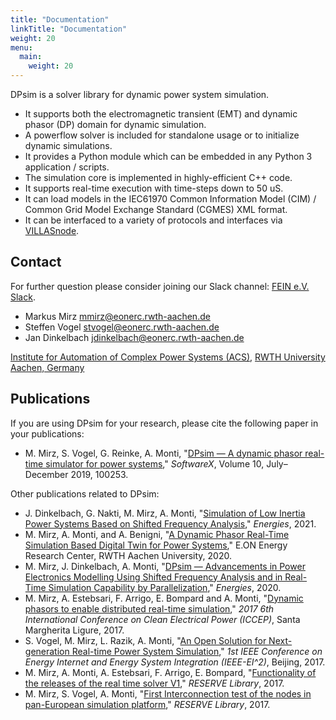 ```yaml
---
title: "Documentation"
linkTitle: "Documentation"
weight: 20
menu:
  main:
    weight: 20
---
```


DPsim is a solver library for dynamic power system simulation.

- It supports both the electromagnetic transient (EMT) and dynamic phasor (DP) domain for dynamic simulation.
- A powerflow solver is included for standalone usage or to initialize dynamic simulations.
- It provides a Python module which can be embedded in any Python 3 application / scripts.
- The simulation core is implemented in highly-efficient C++ code.
- It supports real-time execution with time-steps down to 50 uS.
- It can load models in the IEC61970 Common Information Model (CIM) / Common Grid Model Exchange Standard (CGMES) XML format.
- It can be interfaced to a variety of protocols and interfaces via [VILLASnode](https://fein-aachen.org/projects/villas-node/).

## Contact

For further question please consider joining our Slack channel: [FEIN e.V. Slack](https://join.slack.com/t/feinev/shared_invite/enQtNTE1NjY5MTg5NTY4LWM4MWI5ZTVkNDgzZTgyNmY5NWY2N2M3MjdjYzQxY2E0MmRlNjBkYTc3ODNlMDliY2M5YzllNjE4YTY3ODBjM2M).


- Markus Mirz <mmirz@eonerc.rwth-aachen.de>
- Steffen Vogel <stvogel@eonerc.rwth-aachen.de>
- Jan Dinkelbach <jdinkelbach@eonerc.rwth-aachen.de>

[Institute for Automation of Complex Power Systems (ACS)](http://www.acs.eonerc.rwth-aachen.de),
[RWTH University Aachen, Germany](http://www.rwth-aachen.de)


## Publications

If you are using DPsim for your research, please cite the following paper in your publications:

- M. Mirz, S. Vogel, G. Reinke, A. Monti, "[DPsim — A dynamic phasor real-time simulator for power systems](https://www.sciencedirect.com/science/article/pii/S2352711018302760)," _SoftwareX_, Volume 10, July–December 2019, 100253.

Other publications related to DPsim:

- J. Dinkelbach, G. Nakti, M. Mirz, A. Monti, "[Simulation of Low Inertia Power Systems Based on Shifted Frequency Analysis](https://www.mdpi.com/1996-1073/14/7/1860)," _Energies_, 2021.
- M. Mirz, A. Monti, and A. Benigni, "[A Dynamic Phasor Real-Time Simulation Based Digital Twin for Power Systems](https://publications.rwth-aachen.de/record/804608/files/804608.pdf)," E.ON Energy Research Center, RWTH Aachen University, 2020.
- M. Mirz, J. Dinkelbach, A. Monti, "[DPsim — Advancements in Power Electronics Modelling Using Shifted Frequency Analysis and in Real-Time Simulation Capability by Parallelization](https://www.mdpi.com/1996-1073/13/15/3879)," _Energies_, 2020.
- M. Mirz, A. Estebsari, F. Arrigo, E. Bompard and A. Monti, "[Dynamic phasors to enable distributed real-time simulation](http://ieeexplore.ieee.org/document/8004805/)," _2017 6th International Conference on Clean Electrical Power (ICCEP)_, Santa Margherita Ligure, 2017.
- S. Vogel, M. Mirz, L. Razik, A. Monti, "[An Open Solution for Next-generation Real-time Power System Simulation](https://ieeexplore.ieee.org/document/8245739)," _1st IEEE Conference on Energy Internet and Energy System Integration (IEEE-EI^2)_, Beijing, 2017.
- M. Mirz, A. Monti, A. Estebsari, F. Arrigo, E. Bompard, "[Functionality of the releases of the real time solver V1](http://re-serve.eu/files/reserve/Content/Deliverables/D4.2.pdf)," _RESERVE Library_, 2017.
- M. Mirz, S. Vogel, A. Monti, "[First Interconnection test of the nodes in pan-European simulation platform](http://re-serve.eu/files/reserve/Content/Deliverables/D4.4.pdf)," _RESERVE Library_, 2017.